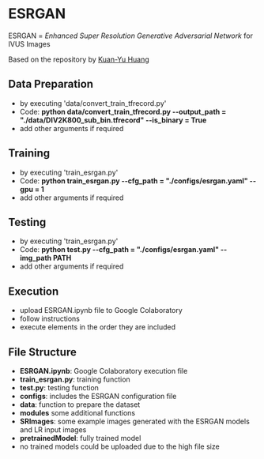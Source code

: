 # ESRGAN

ESRGAN = *Enhanced Super Resolution Generative Adversarial Network* for IVUS Images

Based on the repository by [Kuan-Yu Huang](https://github.com/peteryuX/esrgan-tf2)


## Data Preparation
- by executing 'data/convert_train_tfrecord.py'
- Code:
	**python data/convert_train_tfrecord.py 
					--output_path = 			"./data/DIV2K800_sub_bin.tfrecord" 
					--is_binary = True**
- add other arguments if required

## Training
- by executing 'train_esrgan.py'
- Code: 
	**python train_esrgan.py 
	--cfg_path = "./configs/esrgan.yaml" 
	--gpu = 1**
- add other arguments if required


## Testing
- by executing 'train_esrgan.py'
- Code: 
	**python test.py 
	--cfg_path = "./configs/esrgan.yaml" 
	--img_path PATH**
- add other arguments if required


## Execution
- upload ESRGAN.ipynb file to Google Colaboratory
- follow instructions
- execute elements in the order they are included


## File Structure
- **ESRGAN.ipynb**: Google Colaboratory execution file
- **train_esrgan.py**: training function
- **test.py**: testing function
- **configs**: includes the ESRGAN configuration file
- **data**: function to prepare the dataset
- **modules** some additional functions
- **SRImages**: some example images generated with the ESRGAN models and LR input images
- **pretrainedModel**: fully trained model 
- no trained models could be uploaded due to the high file size


